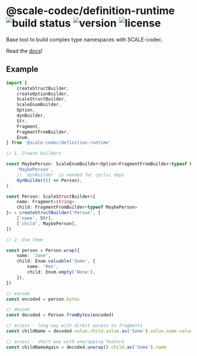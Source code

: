 # @scale-codec/definition-runtime ![build status](https://img.shields.io/github/checks-status/soramitsu/scale-codec-js-library/master) ![version](https://img.shields.io/npm/v/@scale-codec/definition-runtime) ![license](https://img.shields.io/npm/l/@scale-codec/definition-runtime)

Base tool to build complex type namespaces with SCALE-codec.

Read the [docs](https://soramitsu.github.io/scale-codec-js-library/guide/namespaces)!

## Example

```ts
import {
    createStructBuilder,
    createOptionBuilder,
    ScaleStructBuilder,
    ScaleEnumBuilder,
    Option,
    dynBuilder,
    Str,
    Fragment,
    FragmentFromBuilder,
    Enum,
} from '@scale-codec/definition-runtime'

// 1. Create builders

const MaybePerson: ScaleEnumBuilder<Option<FragmentFromBuilder<typeof Person>>> = createOptionBuilder(
    'MaybePerson',
    // `dynBuilder` is needed for cyclic deps
    dynBuilder(() => Person),
)

const Person: ScaleStructBuilder<{
    name: Fragment<string>
    child: FragmentFromBuilder<typeof MaybePerson>
}> = createStructBuilder('Person', [
    ['name', Str],
    ['child', MaybePerson],
])

// 2. Use them

const person = Person.wrap({
    name: 'Jane',
    child: Enum.valuable('Some', {
        name: 'Ron',
        child: Enum.empty('None'),
    }),
})

// encode
const encoded = person.bytes

// decode
const decoded = Person.fromBytes(encoded)

// access - long way with direct access to fragments
const childName = decoded.value.child.value.as('Some').value.name.value

// access - short way with unwrapping feature
const childNameAgain = decoded.unwrap().child.as('Some').name
```

